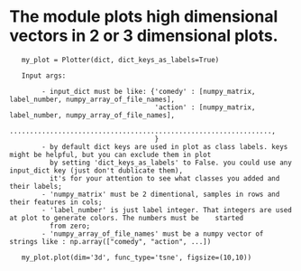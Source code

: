 # The module plots high dimensional vectors in 2 or 3 dimensional plots.

       my_plot = Plotter(dict, dict_keys_as_labels=True)
       
       Input args:
        
            - input_dict must be like: {'comedy' : [numpy_matrix, label_number, numpy_array_of_file_names],
                                        'action' : [numpy_matrix, label_number, numpy_array_of_file_names],
                                         .................................................................,
                                        }
            - by default dict keys are used in plot as class labels. keys might be helpful, but you can exclude them in plot
              by setting 'dict_keys_as_labels' to False. you could use any input_dict key (just don't dublicate them), 
              it's for your attention to see what classes you added and their labels;
            - 'numpy_matrix' must be 2 dimentional, samples in rows and their features in cols;
            - 'label_number' is just label integer. That integers are used at plot to generate colors. The numbers must be    started
              from zero;
            - 'numpy_array_of_file_names' must be a numpy vector of strings like : np.array(["comedy", "action", ...])

       my_plot.plot(dim='3d', func_type='tsne', figsize=(10,10))
